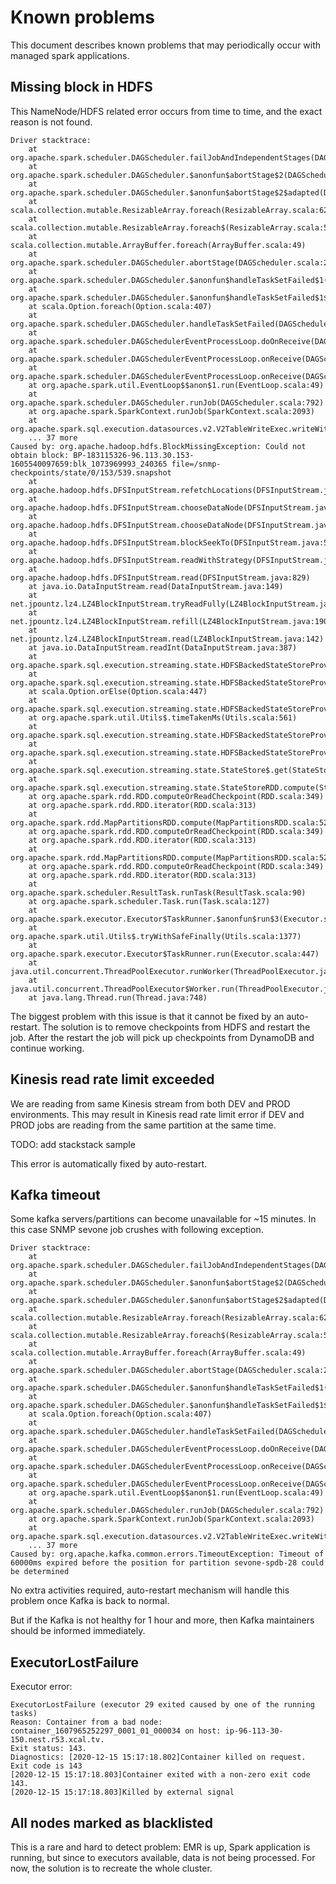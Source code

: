 # Known problems

This document describes known problems that may periodically occur with managed spark applications.

## Missing block in HDFS

This NameNode/HDFS related error occurs from time to time, and the exact reason is not found.
```
Driver stacktrace:
	at org.apache.spark.scheduler.DAGScheduler.failJobAndIndependentStages(DAGScheduler.scala:2175)
	at org.apache.spark.scheduler.DAGScheduler.$anonfun$abortStage$2(DAGScheduler.scala:2124)
	at org.apache.spark.scheduler.DAGScheduler.$anonfun$abortStage$2$adapted(DAGScheduler.scala:2123)
	at scala.collection.mutable.ResizableArray.foreach(ResizableArray.scala:62)
	at scala.collection.mutable.ResizableArray.foreach$(ResizableArray.scala:55)
	at scala.collection.mutable.ArrayBuffer.foreach(ArrayBuffer.scala:49)
	at org.apache.spark.scheduler.DAGScheduler.abortStage(DAGScheduler.scala:2123)
	at org.apache.spark.scheduler.DAGScheduler.$anonfun$handleTaskSetFailed$1(DAGScheduler.scala:990)
	at org.apache.spark.scheduler.DAGScheduler.$anonfun$handleTaskSetFailed$1$adapted(DAGScheduler.scala:990)
	at scala.Option.foreach(Option.scala:407)
	at org.apache.spark.scheduler.DAGScheduler.handleTaskSetFailed(DAGScheduler.scala:990)
	at org.apache.spark.scheduler.DAGSchedulerEventProcessLoop.doOnReceive(DAGScheduler.scala:2355)
	at org.apache.spark.scheduler.DAGSchedulerEventProcessLoop.onReceive(DAGScheduler.scala:2304)
	at org.apache.spark.scheduler.DAGSchedulerEventProcessLoop.onReceive(DAGScheduler.scala:2293)
	at org.apache.spark.util.EventLoop$$anon$1.run(EventLoop.scala:49)
	at org.apache.spark.scheduler.DAGScheduler.runJob(DAGScheduler.scala:792)
	at org.apache.spark.SparkContext.runJob(SparkContext.scala:2093)
	at org.apache.spark.sql.execution.datasources.v2.V2TableWriteExec.writeWithV2(WriteToDataSourceV2Exec.scala:382)
	... 37 more
Caused by: org.apache.hadoop.hdfs.BlockMissingException: Could not obtain block: BP-183115326-96.113.30.153-1605540097659:blk_1073969993_240365 file=/snmp-checkpoints/state/0/153/539.snapshot
	at org.apache.hadoop.hdfs.DFSInputStream.refetchLocations(DFSInputStream.java:879)
	at org.apache.hadoop.hdfs.DFSInputStream.chooseDataNode(DFSInputStream.java:862)
	at org.apache.hadoop.hdfs.DFSInputStream.chooseDataNode(DFSInputStream.java:841)
	at org.apache.hadoop.hdfs.DFSInputStream.blockSeekTo(DFSInputStream.java:567)
	at org.apache.hadoop.hdfs.DFSInputStream.readWithStrategy(DFSInputStream.java:757)
	at org.apache.hadoop.hdfs.DFSInputStream.read(DFSInputStream.java:829)
	at java.io.DataInputStream.read(DataInputStream.java:149)
	at net.jpountz.lz4.LZ4BlockInputStream.tryReadFully(LZ4BlockInputStream.java:269)
	at net.jpountz.lz4.LZ4BlockInputStream.refill(LZ4BlockInputStream.java:190)
	at net.jpountz.lz4.LZ4BlockInputStream.read(LZ4BlockInputStream.java:142)
	at java.io.DataInputStream.readInt(DataInputStream.java:387)
	at org.apache.spark.sql.execution.streaming.state.HDFSBackedStateStoreProvider.readSnapshotFile(HDFSBackedStateStoreProvider.scala:528)
	at org.apache.spark.sql.execution.streaming.state.HDFSBackedStateStoreProvider.$anonfun$loadMap$3(HDFSBackedStateStoreProvider.scala:376)
	at scala.Option.orElse(Option.scala:447)
	at org.apache.spark.sql.execution.streaming.state.HDFSBackedStateStoreProvider.$anonfun$loadMap$2(HDFSBackedStateStoreProvider.scala:376)
	at org.apache.spark.util.Utils$.timeTakenMs(Utils.scala:561)
	at org.apache.spark.sql.execution.streaming.state.HDFSBackedStateStoreProvider.loadMap(HDFSBackedStateStoreProvider.scala:356)
	at org.apache.spark.sql.execution.streaming.state.HDFSBackedStateStoreProvider.getStore(HDFSBackedStateStoreProvider.scala:204)
	at org.apache.spark.sql.execution.streaming.state.StateStore$.get(StateStore.scala:371)
	at org.apache.spark.sql.execution.streaming.state.StateStoreRDD.compute(StateStoreRDD.scala:90)
	at org.apache.spark.rdd.RDD.computeOrReadCheckpoint(RDD.scala:349)
	at org.apache.spark.rdd.RDD.iterator(RDD.scala:313)
	at org.apache.spark.rdd.MapPartitionsRDD.compute(MapPartitionsRDD.scala:52)
	at org.apache.spark.rdd.RDD.computeOrReadCheckpoint(RDD.scala:349)
	at org.apache.spark.rdd.RDD.iterator(RDD.scala:313)
	at org.apache.spark.rdd.MapPartitionsRDD.compute(MapPartitionsRDD.scala:52)
	at org.apache.spark.rdd.RDD.computeOrReadCheckpoint(RDD.scala:349)
	at org.apache.spark.rdd.RDD.iterator(RDD.scala:313)
	at org.apache.spark.scheduler.ResultTask.runTask(ResultTask.scala:90)
	at org.apache.spark.scheduler.Task.run(Task.scala:127)
	at org.apache.spark.executor.Executor$TaskRunner.$anonfun$run$3(Executor.scala:444)
	at org.apache.spark.util.Utils$.tryWithSafeFinally(Utils.scala:1377)
	at org.apache.spark.executor.Executor$TaskRunner.run(Executor.scala:447)
	at java.util.concurrent.ThreadPoolExecutor.runWorker(ThreadPoolExecutor.java:1149)
	at java.util.concurrent.ThreadPoolExecutor$Worker.run(ThreadPoolExecutor.java:624)
	at java.lang.Thread.run(Thread.java:748)
```
The biggest problem with this issue is that it cannot be fixed by an auto-restart.
The solution is to remove checkpoints from HDFS and restart the job.
After the restart the job will pick up checkpoints from DynamoDB and continue working.

## Kinesis read rate limit exceeded

We are reading from same Kinesis stream from both DEV and PROD environments.
This may result in Kinesis read rate limit error if DEV and PROD jobs are reading from the same partition
at the same time.

TODO: add stackstack sample

This error is automatically fixed by auto-restart.

## Kafka timeout

Some kafka servers/partitions can become unavailable for ~15 minutes.
In this case SNMP sevone job crushes with following exception.
```
Driver stacktrace:
	at org.apache.spark.scheduler.DAGScheduler.failJobAndIndependentStages(DAGScheduler.scala:2175)
	at org.apache.spark.scheduler.DAGScheduler.$anonfun$abortStage$2(DAGScheduler.scala:2124)
	at org.apache.spark.scheduler.DAGScheduler.$anonfun$abortStage$2$adapted(DAGScheduler.scala:2123)
	at scala.collection.mutable.ResizableArray.foreach(ResizableArray.scala:62)
	at scala.collection.mutable.ResizableArray.foreach$(ResizableArray.scala:55)
	at scala.collection.mutable.ArrayBuffer.foreach(ArrayBuffer.scala:49)
	at org.apache.spark.scheduler.DAGScheduler.abortStage(DAGScheduler.scala:2123)
	at org.apache.spark.scheduler.DAGScheduler.$anonfun$handleTaskSetFailed$1(DAGScheduler.scala:990)
	at org.apache.spark.scheduler.DAGScheduler.$anonfun$handleTaskSetFailed$1$adapted(DAGScheduler.scala:990)
	at scala.Option.foreach(Option.scala:407)
	at org.apache.spark.scheduler.DAGScheduler.handleTaskSetFailed(DAGScheduler.scala:990)
	at org.apache.spark.scheduler.DAGSchedulerEventProcessLoop.doOnReceive(DAGScheduler.scala:2355)
	at org.apache.spark.scheduler.DAGSchedulerEventProcessLoop.onReceive(DAGScheduler.scala:2304)
	at org.apache.spark.scheduler.DAGSchedulerEventProcessLoop.onReceive(DAGScheduler.scala:2293)
	at org.apache.spark.util.EventLoop$$anon$1.run(EventLoop.scala:49)
	at org.apache.spark.scheduler.DAGScheduler.runJob(DAGScheduler.scala:792)
	at org.apache.spark.SparkContext.runJob(SparkContext.scala:2093)
	at org.apache.spark.sql.execution.datasources.v2.V2TableWriteExec.writeWithV2(WriteToDataSourceV2Exec.scala:382)
	... 37 more
Caused by: org.apache.kafka.common.errors.TimeoutException: Timeout of 60000ms expired before the position for partition sevone-spdb-28 could be determined
```
No extra activities required, auto-restart mechanism will handle this problem once Kafka is back to normal.

But if the Kafka is not healthy for 1 hour and more, then Kafka maintainers should be informed immediately.

## ExecutorLostFailure

Executor error:
```
ExecutorLostFailure (executor 29 exited caused by one of the running tasks)
Reason: Container from a bad node: container_1607965252297_0001_01_000034 on host: ip-96-113-30-150.nest.r53.xcal.tv.
Exit status: 143.
Diagnostics: [2020-12-15 15:17:18.802]Container killed on request. Exit code is 143
[2020-12-15 15:17:18.803]Container exited with a non-zero exit code 143. 
[2020-12-15 15:17:18.803]Killed by external signal
```

## All nodes marked as blacklisted

This is a rare and hard to detect problem: EMR is up, Spark application is running,
but since to executors available, data is not being processed.
For now, the solution is to recreate the whole cluster.